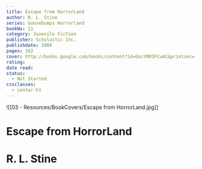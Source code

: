 ```yaml
---
title: Escape from HorrorLand
author: R. L. Stine
series: Goosebumps Horrorland
bookNo: 11
category: Juvenile Fiction
publisher: Scholastic Inc.
publishdate: 2009
pages: 162
cover: http://books.google.com/books/content?id=UaiYRR3FCuAC&printsec=frontcover&img=1&zoom=1&edge=curl&source=gbs_api
rating: 
date read: 
status:
  - Not Started
cssclasses:
  - center-h1
---
```

![[03 - Resources/BookCovers/Escape from HorrorLand.jpg]]
# Escape from HorrorLand
# R. L. Stine